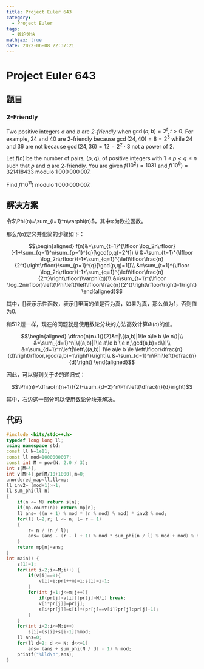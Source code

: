 ```yaml
---
title: Project Euler 643
category:
  - Project Euler
tags:
  - 数论分块
mathjax: true
date: 2022-06-08 22:37:21
---
```


<escape><!-- more --></escape>

# Project Euler 643

## 题目

### $2$-Friendly

Two positive integers $a$ and $b$ are *$2$-friendly* when $\gcd(a,b) = 2^t, t>0$. For example, $24$ and $40$ are $2$-friendly because $\gcd(24,40) = 8 = 2^3$ while $24$ and $36$ are not because $\gcd(24,36) = 12 = 2^2\cdot 3$ not a power of $2$.

Let $f(n)$ be the number of pairs, $(p,q)$, of positive integers with $1\le p\lt q\le n$ such that $p$ and $q$ are $2$-friendly. You are given $f(10^2) = 1031$ and $f(10^6) = 321418433 \text{ modulo } 1\,000\,000\,007$.

Find $f(10^{11})\text{ modulo } 1\,000\,000\,007$.

## 解决方案

令$\Phi(n)=\sum_{i=1}^n\varphi(n)$，其中$\varphi$为欧拉函数。

那么$f(n)$定义并化简的步骤如下：

$$\begin{aligned}
f(n)&=\sum_{t=1}^{\lfloor \log_2n\rfloor}(-1+\sum_{q=1}^n\sum_{p=1}^{q}[\gcd(p,q)=2^t]) \\
&=\sum_{t=1}^{\lfloor \log_2n\rfloor}(-1+\sum_{q=1}^{\left\lfloor\frac{n}{2^t}\right\rfloor}\sum_{p=1}^{q}[\gcd(p,q)=1])\\
&=\sum_{t=1}^{\lfloor \log_2n\rfloor}(-1+\sum_{q=1}^{\left\lfloor\frac{n}{2^t}\right\rfloor}\varphi(q))\\
&=\sum_{t=1}^{\lfloor \log_2n\rfloor}\left(\Phi\left(\left\lfloor\frac{n}{2^t}\right\rfloor\right)-1\right)
\end{aligned}$$

其中，$[]$表示示性函数，表示$[]$里面的值是否为真，如果为真，那么值为$1$，否则值为$0$.

和512题一样，现在的问题就是使用数论分块的方法高效计算$\Phi(n)$的值。

$$\begin{aligned}
\dfrac{n(n+1)}{2}&=|\{(a,b)|1\le a\le b \le n\}|\\
&=\sum_{d=1}^n|\{(a,b)|1\le a\le b \le n,\gcd(a,b)=d\}|\\
&=\sum_{d=1}^n\left|\left\{(a,b)| 1\le a\le b \le \left\lfloor\dfrac{n}{d}\right\rfloor,\gcd(a,b)=1\right\}\right|\\
&=\sum_{d=1}^n\Phi\left(\dfrac{n}{d}\right)
\end{aligned}$$

因此，可以得到关于$\Phi$的递归式：

$$\Phi(n)=\dfrac{n(n+1)}{2}-\sum_{d=2}^n\Phi\left(\dfrac{n}{d}\right)$$

其中，右边这一部分可以使用数论分块来解决。

## 代码

```C++
#include <bits/stdc++.h>
typedef long long ll;
using namespace std;
const ll N=1e11;
const ll mod=1000000007;
const int M = pow(N, 2.0 / 3);
int s[M+4];
int v[M+4],pr[M/10+1000],m=0;
unordered_map<ll,ll>mp;
ll inv2= (mod+1)>>1;
ll sum_phi(ll n)
{
    if(n <= M) return s[n];
    if(mp.count(n)) return mp[n];
    ll ans= ((n + 1) % mod * (n % mod) % mod) * inv2 % mod;
    for(ll l=2,r; l <= n; l= r + 1)
    {
        r= n / (n / l);
        ans= (ans - (r - l + 1) % mod * sum_phi(n / l) % mod + mod) % mod;
    }
    return mp[n]=ans;
}
int main() {
    s[1]=1;
    for(int i=2;i<=M;i++) {
        if(v[i]==0){
            v[i]=i;pr[++m]=i;s[i]=i-1;
        }
        for(int j=1;j<=m;j++){
            if(pr[j]>v[i]||pr[j]>M/i) break;
            v[i*pr[j]]=pr[j];
            s[i*pr[j]]=s[i]*(pr[j]==v[i]?pr[j]:pr[j]-1);
        }
    }
    for(int i=2;i<=M;i++)
        s[i]=(s[i]+s[i-1])%mod;
    ll ans=0;
    for(ll d=2; d <= N; d<<=1)
        ans= (ans + sum_phi(N / d) - 1) % mod;
    printf("%lld\n",ans);
}

```

